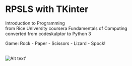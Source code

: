 # RPSLS with TKinter
Introduction to Programming<br>
from Rice University coursera Fundamentals of Computing<br>
converted from codeskulptor to Python 3

Game: Rock - Paper - Scissors - Lizard - Spock!<br><br>

<img src="https://content.instructables.com/FIU/AIWE/I7Q0TCUT/FIUAIWEI7Q0TCUT.jpg?auto=webp&frame=1&fit=bounds&md=5b8102e911f24990417073b8517e53d2" alt="Alt text" title="RPSLS Image">'
